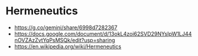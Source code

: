 # Hermeneutics

* https://g.co/gemini/share/6998d7282367
* https://docs.google.com/document/d/13okL4zoi62SVD29NYsIpW1LJ44nOVZAzZvtYqPsMSQk/edit?usp=sharing
* https://en.wikipedia.org/wiki/Hermeneutics
